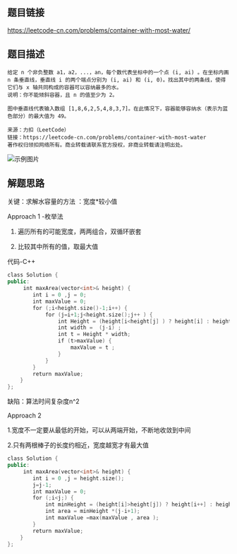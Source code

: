 ## 题目链接

https://leetcode-cn.com/problems/container-with-most-water/

## 题目描述

```
给定 n 个非负整数 a1，a2，...，an，每个数代表坐标中的一个点 (i, ai) 。在坐标内画 n 条垂直线，垂直线 i 的两个端点分别为 (i, ai) 和 (i, 0)。找出其中的两条线，使得它们与 x 轴共同构成的容器可以容纳最多的水。
说明：你不能倾斜容器，且 n 的值至少为 2。

图中垂直线代表输入数组 [1,8,6,2,5,4,8,3,7]。在此情况下，容器能够容纳水（表示为蓝色部分）的最大值为 49。

来源：力扣（LeetCode）
链接：https://leetcode-cn.com/problems/container-with-most-water
著作权归领扣网络所有。商业转载请联系官方授权，非商业转载请注明出处。
```

![示例图片](/Users/mac/Desktop/4AA4C5D2-8E2E-48D3-865F-0F8600E935E2.png)

## 解题思路

关键：求解水容量的方法 ：宽度*较小值

Approach 1 -枚举法

1. 遍历所有的可能宽度，两两组合，双循环嵌套

2. 比较其中所有的值，取最大值

代码-C++

```C++
class Solution {
public:
     int maxArea(vector<int>& height) {
        int i = 0 ,j = 0;
        int maxValue = 0;
        for (;i<height.size()-1;i++) {
            for (j=i+1;j<height.size();j++ ) {
                int Height = (height[i<height[j] ) ? height[i] : height[j];
                int width =  (j-i) ;
                int t = Height * width;
                if (t>maxValue) {
                    maxValue = t ;
                }
            }
        }
        return maxValue;
    }
};
```

缺陷：算法时间复杂度n^2

Approach 2

1.宽度不一定要从最低的开始，可以从两端开始，不断地收敛到中间

2.只有两根棒子的长度约相近，宽度越宽才有最大值

```C++
class Solution {
public:
     int maxArea(vector<int>& height) {
        int i = 0 ,j = height.size();
        j=j-1;
        int maxValue = 0;
        for (;i<j;) {
            int minHeight = (height[i]>height[j]) ? height[i++] : height[j--] ;
            int area = minHeight *(j-i+1);
            int maxValue =max(maxValue , area );
        }
        return maxValue;
    }
};
```

